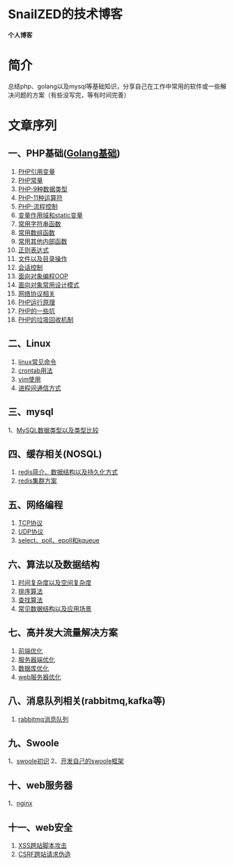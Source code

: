 # SnailZED的技术博客

**个人博客**

# 简介
   
   总结php、golang以及mysql等基础知识，分享自己在工作中常用的软件或一些解决问题的方案（有些没写完，等有时间完善）

    
# 文章序列
    
## 一、PHP基础([Golang基础](https://github.com/snailzed/gostudy))

1. [PHP引用变量](./php/1基础/1-PHP引用变量.md)
2. [PHP常量](./php/1基础/2-PHP常量.md)
3. [PHP-9种数据类型](./php/1基础/3-PHP数据类型.md)
4. [PHP-11种运算符](./php/1基础/4-PHP运算符.md)
5. [PHP-流程控制](./php/1基础/5-PHP流程控制.md)
6. [变量作用域和static变量](./php/1基础/6-变量作用域和static变量.md)
7. [常用字符串函数](./php/1基础/7-常用字符串函数.md)
8. [常用数组函数](./php/1基础/8-常用数组函数.md)
9. [常用其他内部函数](./php/1基础/9-常用其他内部函数.md)
10. [正则表达式](./php/1基础/10-正则表达式.md)
11. [文件以及目录操作](./php/1基础/11-文件以及目录操作.md)
12. [会话控制](./php/1基础/12-会话控制(session和cookie).md)
13. [面向对象编程OOP](./php/1基础/13-面向对象编程OOP.md)
14. [面向对象常用设计模式](./php/1基础/14-面向对象常用设计模式.md)
15. [网络协议相关](./php/1基础/15-网络协议相关.md)
16. [PHP运行原理](./php/1基础/16-PHP运行原理.md)
17. [PHP的一些坑](./php/1基础/20-php的坑.md)
18. [PHP的垃圾回收机制](./php/1基础/21-php垃圾回收机制.md)

## 二、Linux

1. [linux常见命令](./linux/1-Linux常见命令.md)
2. [crontab用法](./linux/2-crontab用法.md)
3. [vim使用](./linux/3-vim编辑器使用.md)
4. [进程间通信方式](./linux/4-进程间通信方式.md)

## 三、mysql

1、[MySQL数据类型以及类型比较](./mysql/1-MySQL数据类型以及类型比较.md)


## 四、缓存相关(NOSQL)

1. [redis简介、数据结构以及持久化方式](./缓存解决方案/1-redis简介、数据结构和持久化方式.md)
2. [redis集群方案](./缓存解决方案/2-redis集群方案.md)  


## 五、网络编程

1. [TCP协议](./网络编程/1-tcp协议.md)
2. [UDP协议](./网络编程/2-UDP协议.md)
3. [select、poll、epoll和kqueue](./网络编程/3-select、poll、epoll和kqueue网络模型.md)

## 六、算法以及数据结构

1. [时间复杂度以及空间复杂度](./算法以及数据结构/0-时间复杂度以及空间复杂度简介以及计算方法.md)
2. [排序算法](./算法以及数据结构/1-排序算法.md)
3. [查找算法](./算法以及数据结构/2-查找算法.md)
4. [常见数据结构以及应用场景](./算法以及数据结构/3-数据结构以及应用场景.md)


## 七、高并发大流量解决方案

1. [前端优化](./高并发大流量解决方案/1-前端优化方案.md)
2. [服务器端优化](./高并发大流量解决方案/2-服务器端优化.md)
3. [数据库优化](./高并发大流量解决方案/3-数据库优化.md)
4. [web服务器优化](./高并发大流量解决方案/4-web服务器优化.md)


## 八、消息队列相关(rabbitmq,kafka等)

1. [rabbitmq消息队列](./queue/1-rabbitmq.md)


## 九、Swoole

1、[swoole初识](./swoole/1-swoole初识.md)
2、[开发自己的swoole框架](./swoole/2-开发自己的swoole框架.md)

## 十、web服务器

1、[nginx](./webserver/1-nginx.md)

## 十一、web安全

1. [XSS跨站脚本攻击](./web安全/1-XSS跨站脚本攻击.md)
2. [CSRF跨站请求伪造](./web安全/2-CSRF跨站请求伪造.md)

 